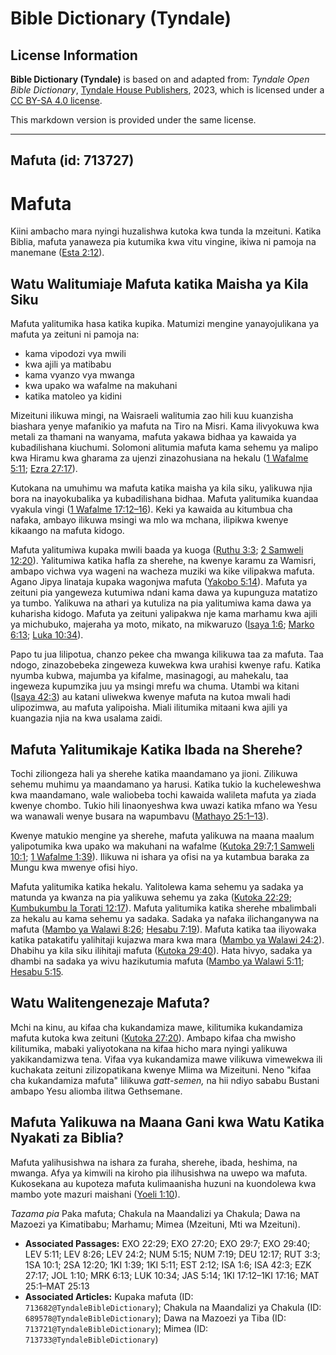 # Bible Dictionary (Tyndale)

## License Information

**Bible Dictionary (Tyndale)** is based on and adapted from: _Tyndale Open Bible Dictionary_, [Tyndale House Publishers](https://tyndaleopenresources.com/), 2023, which is licensed under a [CC BY-SA 4.0 license](https://creativecommons.org/licenses/by-sa/4.0/legalcode.en).

This markdown version is provided under the same license.



--------------------------------

## Mafuta (id: 713727)

Mafuta
======

Kiini ambacho mara nyingi huzalishwa kutoka kwa tunda la mzeituni. Katika Biblia, mafuta yanaweza pia kutumika kwa vitu vingine, ikiwa ni pamoja na manemane ([Esta 2:12](https://ref.ly/Esth2:12)).

Watu Walitumiaje Mafuta katika Maisha ya Kila Siku
--------------------------------------------------

Mafuta yalitumika hasa katika kupika. Matumizi mengine yanayojulikana ya mafuta ya zeituni ni pamoja na:

* kama vipodozi vya mwili
* kwa ajili ya matibabu
* kama vyanzo vya mwanga
* kwa upako wa wafalme na makuhani
* katika matoleo ya kidini

Mizeituni ilikuwa mingi, na Waisraeli walitumia zao hili kuu kuanzisha biashara yenye mafanikio ya mafuta na Tiro na Misri. Kama ilivyokuwa kwa metali za thamani na wanyama, mafuta yakawa bidhaa ya kawaida ya kubadilishana kiuchumi. Solomoni alitumia mafuta kama sehemu ya malipo kwa Hiramu kwa gharama za ujenzi zinazohusiana na hekalu ([1 Wafalme 5:11](https://ref.ly/1Kgs5:11); [Ezra 27:17](https://ref.ly/Ezek27:17)).

Kutokana na umuhimu wa mafuta katika maisha ya kila siku, yalikuwa njia bora na inayokubalika ya kubadilishana bidhaa. Mafuta yalitumika kuandaa vyakula vingi ([1 Wafalme 17:12–16](https://ref.ly/1Kgs17:12-1Kgs17:16)). Keki ya kawaida au kitumbua cha nafaka, ambayo ilikuwa msingi wa mlo wa mchana, ilipikwa kwenye kikaango na mafuta kidogo.

Mafuta yalitumiwa kupaka mwili baada ya kuoga ([Ruthu 3:3](https://ref.ly/Ruth3:3); [2 Samweli 12:20](https://ref.ly/2Sam12:20)). Yalitumiwa katika hafla za sherehe, na kwenye karamu za Wamisri, ambapo vichwa vya wageni na wacheza muziki wa kike vilipakwa mafuta. Agano Jipya linataja kupaka wagonjwa mafuta ([Yakobo 5:14](https://ref.ly/Jas5:14)). Mafuta ya zeituni pia yangeweza kutumiwa ndani kama dawa ya kupunguza matatizo ya tumbo. Yalikuwa na athari ya kutuliza na pia yalitumiwa kama dawa ya kuharisha kidogo. Mafuta ya zeituni yalipakwa nje kama marhamu kwa ajili ya michubuko, majeraha ya moto, mikato, na mikwaruzo ([Isaya 1:6](https://ref.ly/Isa1:6); [Marko 6:13](https://ref.ly/Mark6:13); [Luka 10:34](https://ref.ly/Luke10:34)).

Papo tu jua lilipotua, chanzo pekee cha mwanga kilikuwa taa za mafuta. Taa ndogo, zinazobebeka zingeweza kuwekwa kwa urahisi kwenye rafu. Katika nyumba kubwa, majumba ya kifalme, masinagogi, au mahekalu, taa ingeweza kupumzika juu ya msingi mrefu wa chuma. Utambi wa kitani ([Isaya 42:3](https://ref.ly/Isa42:3)) au katani uliwekwa kwenye mafuta na kutoa mwali hadi ulipozimwa, au mafuta yalipoisha. Miali ilitumika mitaani kwa ajili ya kuangazia njia na kwa usalama zaidi.

Mafuta Yalitumikaje Katika Ibada na Sherehe?
--------------------------------------------

Tochi ziliongeza hali ya sherehe katika maandamano ya jioni. Zilikuwa sehemu muhimu ya maandamano ya harusi. Katika tukio la kucheleweshwa kwa maandamano, wale waliobeba tochi kawaida walileta mafuta ya ziada kwenye chombo. Tukio hili linaonyeshwa kwa uwazi katika mfano wa Yesu wa wanawali wenye busara na wapumbavu ([Mathayo 25:1–13](https://ref.ly/Matt25:1-Matt25:13)).

Kwenye matukio mengine ya sherehe, mafuta yalikuwa na maana maalum yalipotumika kwa upako wa makuhani na wafalme ([Kutoka 29:7](https://ref.ly/Exod29:7);[1 Samweli 10:1](https://ref.ly/1Sam10:1); [1 Wafalme 1:39](https://ref.ly/1Kgs1:39)). Ilikuwa ni ishara ya ofisi na ya kutambua baraka za Mungu kwa mwenye ofisi hiyo.

Mafuta yalitumika katika hekalu. Yalitolewa kama sehemu ya sadaka ya matunda ya kwanza na pia yalikuwa sehemu ya zaka ([Kutoka 22:29](https://ref.ly/Exod22:29); [Kumbukumbu la Torati 12:17](https://ref.ly/Deut12:17)). Mafuta yalitumika katika sherehe mbalimbali za hekalu au kama sehemu ya sadaka. Sadaka ya nafaka ilichanganywa na mafuta ([Mambo ya Walawi 8:26](https://ref.ly/Lev8:26); [Hesabu 7:19](https://ref.ly/Num7:19)). Mafuta katika taa iliyowaka katika patakatifu yalihitaji kujazwa mara kwa mara ([Mambo ya Walawi 24:2](https://ref.ly/Lev24:2)). Dhabihu ya kila siku ilihitaji mafuta ([Kutoka 29:40](https://ref.ly/Exod29:40)). Hata hivyo, sadaka ya dhambi na sadaka ya wivu hazikutumia mafuta ([Mambo ya Walawi 5:11](https://ref.ly/Lev5:11); [Hesabu 5:15](https://ref.ly/Num5:15).

Watu Walitengenezaje Mafuta?
----------------------------

Mchi na kinu, au kifaa cha kukandamiza mawe, kilitumika kukandamiza mafuta kutoka kwa zeituni ([Kutoka 27:20](https://ref.ly/Exod27:20)). Ambapo kifaa cha mwisho kilitumika, mabaki yaliyotokana na kifaa hicho mara nyingi yalikuwa yakikandamizwa tena. Vifaa vya kukandamiza mawe vilikuwa vimewekwa ili kuchakata zeituni zilizopatikana kwenye Mlima wa Mizeituni. Neno "kifaa cha kukandamiza mafuta" lilikuwa *gatt\-semen,* na hii ndiyo sababu Bustani ambapo Yesu aliomba ilitwa Gethsemane.

Mafuta Yalikuwa na Maana Gani kwa Watu Katika Nyakati za Biblia?
----------------------------------------------------------------

Mafuta yalihusishwa na ishara za furaha, sherehe, ibada, heshima, na mwanga. Afya ya kimwili na kiroho pia ilihusishwa na uwepo wa mafuta. Kukosekana au kupoteza mafuta kulimaanisha huzuni na kuondolewa kwa mambo yote mazuri maishani ([Yoeli 1:10](https://ref.ly/Joel1:10)).

*Tazama pia* Paka mafuta; Chakula na Maandalizi ya Chakula; Dawa na Mazoezi ya Kimatibabu; Marhamu; Mimea (Mzeituni, Mti wa Mzeituni).

* **Associated Passages:** EXO 22:29; EXO 27:20; EXO 29:7; EXO 29:40; LEV 5:11; LEV 8:26; LEV 24:2; NUM 5:15; NUM 7:19; DEU 12:17; RUT 3:3; 1SA 10:1; 2SA 12:20; 1KI 1:39; 1KI 5:11; EST 2:12; ISA 1:6; ISA 42:3; EZK 27:17; JOL 1:10; MRK 6:13; LUK 10:34; JAS 5:14; 1KI 17:12–1KI 17:16; MAT 25:1–MAT 25:13
* **Associated Articles:** Kupaka mafuta (ID: `713682@TyndaleBibleDictionary`); Chakula na Maandalizi ya Chakula (ID: `689578@TyndaleBibleDictionary`); Dawa na Mazoezi ya Tiba (ID: `713721@TyndaleBibleDictionary`); Mimea (ID: `713733@TyndaleBibleDictionary`)

